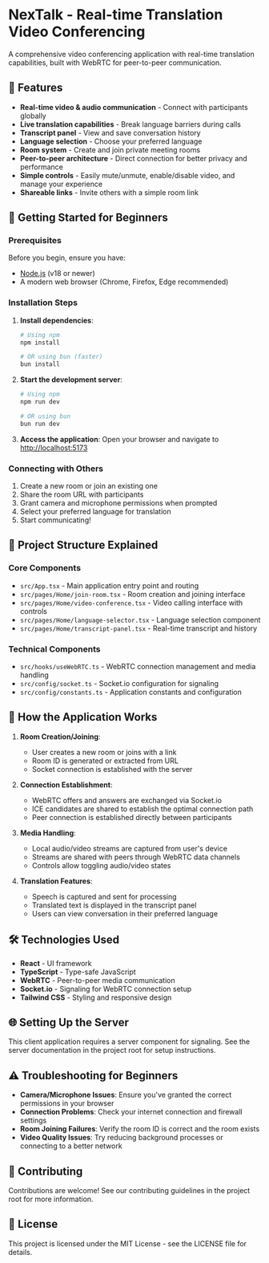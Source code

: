 # NexTalk - Real-time Translation Video Conferencing

A comprehensive video conferencing application with real-time translation capabilities, built with WebRTC for peer-to-peer communication.

## 🌟 Features

- **Real-time video & audio communication** - Connect with participants globally
- **Live translation capabilities** - Break language barriers during calls
- **Transcript panel** - View and save conversation history
- **Language selection** - Choose your preferred language
- **Room system** - Create and join private meeting rooms
- **Peer-to-peer architecture** - Direct connection for better privacy and performance
- **Simple controls** - Easily mute/unmute, enable/disable video, and manage your experience
- **Shareable links** - Invite others with a simple room link

## 🚀 Getting Started for Beginners

### Prerequisites

Before you begin, ensure you have:

- [Node.js](https://nodejs.org/) (v18 or newer)
- A modern web browser (Chrome, Firefox, Edge recommended)

### Installation Steps

1. **Install dependencies**:

   ```bash
   # Using npm
   npm install

   # OR using bun (faster)
   bun install
   ```

2. **Start the development server**:

   ```bash
   # Using npm
   npm run dev

   # OR using bun
   bun run dev
   ```

3. **Access the application**:
   Open your browser and navigate to [http://localhost:5173](http://localhost:5173)

### Connecting with Others

1. Create a new room or join an existing one
2. Share the room URL with participants
3. Grant camera and microphone permissions when prompted
4. Select your preferred language for translation
5. Start communicating!

## 🧰 Project Structure Explained

### Core Components

- `src/App.tsx` - Main application entry point and routing
- `src/pages/Home/join-room.tsx` - Room creation and joining interface
- `src/pages/Home/video-conference.tsx` - Video calling interface with controls
- `src/pages/Home/language-selector.tsx` - Language selection component
- `src/pages/Home/transcript-panel.tsx` - Real-time transcript and history

### Technical Components

- `src/hooks/useWebRTC.ts` - WebRTC connection management and media handling
- `src/config/socket.ts` - Socket.io configuration for signaling
- `src/config/constants.ts` - Application constants and configuration

## 🔄 How the Application Works

1. **Room Creation/Joining**:

   - User creates a new room or joins with a link
   - Room ID is generated or extracted from URL
   - Socket connection is established with the server

2. **Connection Establishment**:

   - WebRTC offers and answers are exchanged via Socket.io
   - ICE candidates are shared to establish the optimal connection path
   - Peer connection is established directly between participants

3. **Media Handling**:

   - Local audio/video streams are captured from user's device
   - Streams are shared with peers through WebRTC data channels
   - Controls allow toggling audio/video states

4. **Translation Features**:
   - Speech is captured and sent for processing
   - Translated text is displayed in the transcript panel
   - Users can view conversation in their preferred language

## 🛠️ Technologies Used

- **React** - UI framework
- **TypeScript** - Type-safe JavaScript
- **WebRTC** - Peer-to-peer media communication
- **Socket.io** - Signaling for WebRTC connection setup
- **Tailwind CSS** - Styling and responsive design

## 🌐 Setting Up the Server

This client application requires a server component for signaling. See the server documentation in the project root for setup instructions.

## ⚠️ Troubleshooting for Beginners

- **Camera/Microphone Issues**: Ensure you've granted the correct permissions in your browser
- **Connection Problems**: Check your internet connection and firewall settings
- **Room Joining Failures**: Verify the room ID is correct and the room exists
- **Video Quality Issues**: Try reducing background processes or connecting to a better network

## 🤝 Contributing

Contributions are welcome! See our contributing guidelines in the project root for more information.

## 📄 License

This project is licensed under the MIT License - see the LICENSE file for details.
